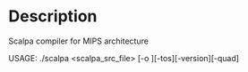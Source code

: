 # Description
Scalpa compiler for MIPS architecture

USAGE: ./scalpa <scalpa_src_file> [-o <name>][-tos][-version][-quad]